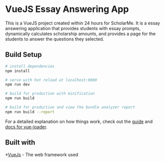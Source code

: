 # VueJS Essay Answering App

This is a VueJS project created within 24 hours for ScholarMe. It is a essay answering application that provides students with essay prompts, dynamically calculates scholarship amounts, and provides a page for the students to answer the questions they selected.

## Build Setup

``` bash
# install dependencies
npm install

# serve with hot reload at localhost:8080
npm run dev

# build for production with minification
npm run build

# build for production and view the bundle analyzer report
npm run build --report
```

For a detailed explanation on how things work, check out the [guide](http://vuejs-templates.github.io/webpack/) and [docs for vue-loader](http://vuejs.github.io/vue-loader).

## Built with

*[VueJs](https://vuejs.org/) - The web framework used
